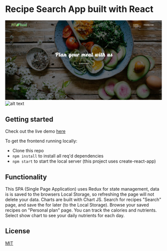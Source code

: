 # Recipe Search App built with React

![alt text](./src/images/header.jpg)
![alt text](./src/images/saved-recipes.jpg)

## Getting started
Check out the live demo [here](https://agitated-minsky-5e5c92.netlify.app/)

To get the frontend running locally:

- Clone this repo
- ```npm install``` to install all req'd dependencies
- ```npm start``` to start the local server (this project uses create-react-app)

## Functionality
This SPA (Single Page Application) uses Redux for state management, data is is saved to the browsers Local Storage, so refreshing the page will not delete your data.
Charts are built with Chart JS.
Search for recipes "Search" page, and save the for later (to the Local Storage).
Browse your saved recipes on "Personal plan" page. You can track the calories and nutrients.
Select show chart to see your daily nutrients for each day.


## License
[MIT](https://choosealicense.com/licenses/mit/)